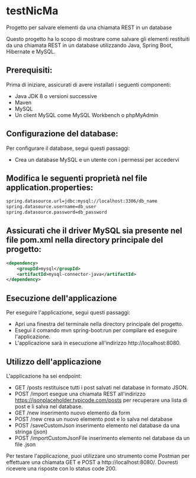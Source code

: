 # testNicMa
Progetto per salvare elementi da una chiamata REST in un database

Questo progetto ha lo scopo di mostrare come salvare gli elementi restituiti da una chiamata REST in un database utilizzando Java, Spring Boot, Hibernate e MySQL.

## Prerequisiti:
Prima di iniziare, assicurati di avere installati i seguenti componenti:
- Java JDK 8 o versioni successive
- Maven
- MySQL
- Un client MySQL come MySQL Workbench o phpMyAdmin

## Configurazione del database:
Per configurare il database, segui questi passaggi:

- Crea un database MySQL e un utente con i permessi per accedervi

## Modifica le seguenti proprietà nel file application.properties:
```application.properties.xml
spring.datasource.url=jdbc:mysql://localhost:3306/db_name
spring.datasource.username=db_user
spring.datasource.password=db_password
```
## Assicurati che il driver MySQL sia presente nel file pom.xml nella directory principale del progetto:
```pom.xml
<dependency>
    <groupId>mysql</groupId>
    <artifactId>mysql-connector-java</artifactId>
</dependency>
```

## Esecuzione dell'applicazione
Per eseguire l'applicazione, segui questi passaggi:

- Apri una finestra del terminale nella directory principale del progetto.
- Esegui il comando mvn spring-boot:run per compilare ed eseguire l'applicazione.
- L'applicazione sarà in esecuzione all'indirizzo http://localhost:8080.

## Utilizzo dell'applicazione
L'applicazione ha sei endpoint:

- GET /posts restituisce tutti i post salvati nel database in formato JSON.
- POST /import esegue una chiamata REST all'indirizzo https://jsonplaceholder.typicode.com/posts per recuperare una lista di post e li salva nel database.
- GET /new inserimento nuovo elemento da form 
- POST /new crea un nuovo elemento post e lo salva nel database
- POST /saveCustomJson inserimento elemento nel database da una stringa (json)
- POST /importCustomJsonFile inserimento elemento nel database da un file .json 

Per testare l'applicazione, puoi utilizzare uno strumento come Postman per effettuare una chiamata GET e POST a http://localhost:8080/. Dovresti ricevere una risposte con lo status code 200.

